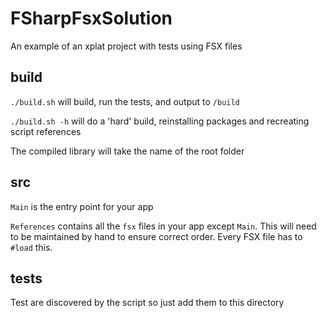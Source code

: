 # FSharpFsxSolution
An example of an xplat project with tests using FSX files

## build

`./build.sh` will build, run the tests, and output to `/build`

`./build.sh -h` will do a 'hard' build, reinstalling packages and recreating script references

The compiled library will take the name of the root folder

## src

`Main` is the entry point for your app

`References` contains all the `fsx` files in your app except `Main`.
This will need to be maintained by hand to ensure correct order. Every FSX file has to `#load` this.

## tests

Test are discovered by the script so just add them to this directory